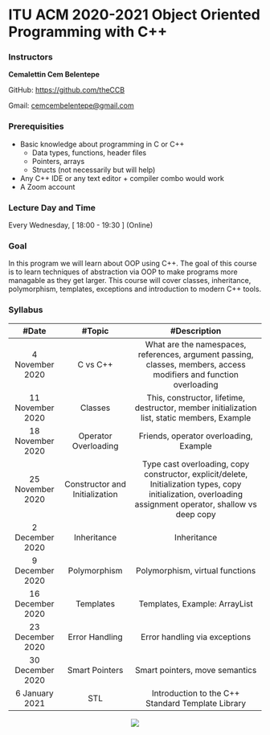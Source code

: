 # ITU ACM 2020-2021 Object Oriented Programming with C++

### Instructors

**Cemalettin Cem Belentepe**

GitHub: https://github.com/theCCB

Gmail:  cemcembelentepe@gmail.com

### Prerequisities
+ Basic knowledge about programming in C or C++
  - Data types, functions, header files
  - Pointers, arrays
  - Structs (not necessarily but will help)
+ Any C++ IDE or any text editor + compiler combo would work
+ A Zoom account

### Lecture Day and Time
Every Wednesday, [ 18:00 - 19:30 ] (Online)

### Goal

In this program we will learn about OOP using C++. The goal of this course is to learn techniques of abstraction via OOP to make programs more managable as they get larger. This course will cover classes, inheritance, polymorphism, templates, exceptions and introduction to modern C++ tools.

### Syllabus

|  #Date |  #Topic  | #Description  |
| :------------: | :------------: | :------------: |
| 4 November 2020 | C vs C++ | What are the namespaces, references, argument passing, classes, members, access modifiers and function overloading |
| 11 November 2020 | Classes | This, constructor, lifetime, destructor, member initialization list, static members, Example |
| 18 November 2020 | Operator Overloading | Friends, operator overloading, Example |
| 25 November 2020 | Constructor and Initialization | Type cast overloading, copy constructor, explicit/delete, Initialization types, copy initialization, overloading assignment operator, shallow vs deep copy |
| 2 December 2020 | Inheritance | Inheritance |
| 9 December 2020 | Polymorphism | Polymorphism, virtual functions |
| 16 December 2020 | Templates | Templates, Example: ArrayList |
| 23 December 2020 | Error Handling | Error handling via exceptions |
| 30 December 2020 | Smart Pointers | Smart pointers, move semantics |
| 6 January 2021 | STL | Introduction to the C++ Standard Template Library |

<p align="center">
  <a href="//ituacm.com" target="_blank">
    <img src="https://ituacm.com/wp-content/uploads/2017/08/itu-logo.png">
  </a>
</p>

